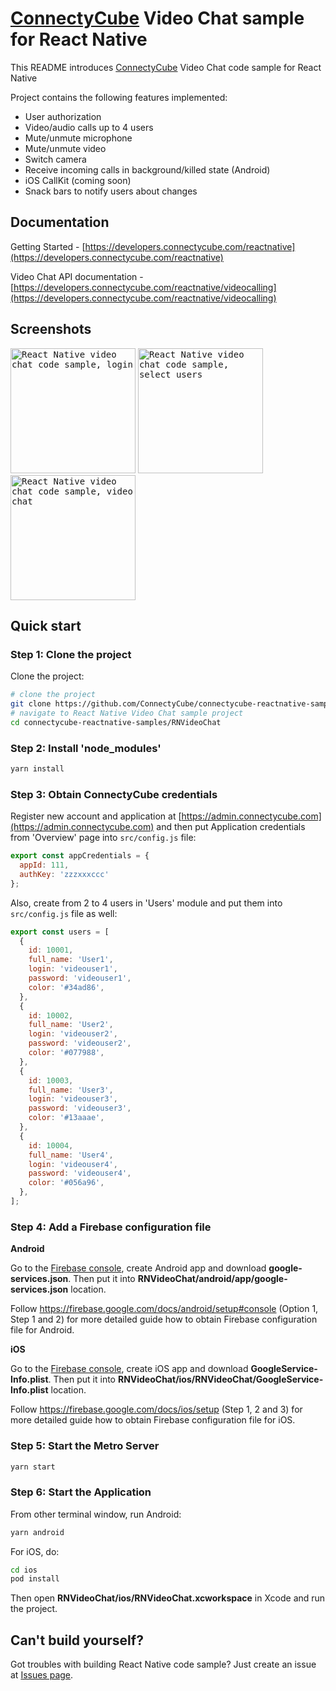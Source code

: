 
# [ConnectyCube](https://connectycube.com) Video Chat sample for React Native

This README introduces [ConnectyCube](https://connectycube.com) Video Chat code sample for React Native

Project contains the following features implemented:

- User authorization
- Video/audio calls up to 4 users
- Mute/unmute microphone
- Mute/unmute video
- Switch camera
- Receive incoming calls in background/killed state (Android)
- iOS CallKit (coming soon)
- Snack bars to notify users about changes

## Documentation

Getting Started - [https://developers.connectycube.com/reactnative](https://developers.connectycube.com/reactnative)

Video Chat API documentation - [https://developers.connectycube.com/reactnative/videocalling](https://developers.connectycube.com/reactnative/videocalling)

## Screenshots

<kbd><img alt="React Native video chat code sample, login" src="https://developers.connectycube.com/images/code_samples/reactnative/reactnative_codesample_video_login.PNG" width="200" /></kbd> <kbd><img alt="React Native video chat code sample, select users" src="https://developers.connectycube.com/images/code_samples/reactnative/reactnative_codesample_video_select_users.PNG" width="200" /></kbd> <kbd><img alt="React Native video chat code sample, video chat" src="https://developers.connectycube.com/images/code_samples/reactnative/reactnative_codesample_video_video.PNG" width="200" /></kbd>

## Quick start

### Step 1: Clone the project

Clone the project:

```bash
# clone the project
git clone https://github.com/ConnectyCube/connectycube-reactnative-samples.git
# navigate to React Native Video Chat sample project
cd connectycube-reactnative-samples/RNVideoChat
```

### Step 2: Install 'node_modules'

```bash
yarn install
```

### Step 3: Obtain ConnectyCube credentials

Register new account and application at [https://admin.connectycube.com](https://admin.connectycube.com) and then put Application credentials from 'Overview' page into `src/config.js` file:

```javascript
export const appCredentials = {
  appId: 111,
  authKey: 'zzzxxxccc'
};
```

Also, create from 2 to 4 users in 'Users' module and put them into `src/config.js` file as well:

```javascript
export const users = [
  {
    id: 10001,
    full_name: 'User1',
    login: 'videouser1',
    password: 'videouser1',
    color: '#34ad86',
  },
  {
    id: 10002,
    full_name: 'User2',
    login: 'videouser2',
    password: 'videouser2',
    color: '#077988',
  },
  {
    id: 10003,
    full_name: 'User3',
    login: 'videouser3',
    password: 'videouser3',
    color: '#13aaae',
  },
  {
    id: 10004,
    full_name: 'User4',
    login: 'videouser4',
    password: 'videouser4',
    color: '#056a96',
  },
];
```

### Step 4: Add a Firebase configuration file

**Android**

Go to the [Firebase console](https://console.firebase.google.com/), create Android app and download **google-services.json**. Then put it into **RNVideoChat/android/app/google-services.json** location. 

Follow https://firebase.google.com/docs/android/setup#console (Option 1, Step 1 and 2) for more detailed guide how to obtain Firebase configuration file for Android.

**iOS**

Go to the [Firebase console](https://console.firebase.google.com/), create iOS app and download **GoogleService-Info.plist**. Then put it into **RNVideoChat/ios/RNVideoChat/GoogleService-Info.plist** location. 

Follow https://firebase.google.com/docs/ios/setup (Step 1, 2 and 3) for more detailed guide how to obtain Firebase configuration file for iOS.

### Step 5: Start the Metro Server

```bash
yarn start
```

### Step 6: Start the Application

From other terminal window, run Android:

```bash
yarn android
```

For iOS, do:

```bash
cd ios
pod install
```

Then open **RNVideoChat/ios/RNVideoChat.xcworkspace** in Xcode and run the project.


## Can't build yourself?

Got troubles with building React Native code sample? Just create an issue at [Issues page](https://github.com/ConnectyCube/connectycube-reactnative-samples/issues).
